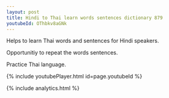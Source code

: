 ```yaml
---
layout: post
title: Hindi to Thai learn words sentences dictionary 879 
youtubeId: OThbkv8aGNk
---
```

 
 
Helps to learn Thai words and sentences for Hindi speakers.

Opportunitiy to repeat the words sentences. 

Practice Thai language. 
 
{% include youtubePlayer.html id=page.youtubeId %}
 
 
{% include analytics.html %}